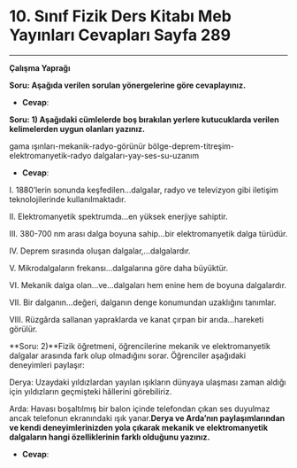 # 10. Sınıf Fizik Ders Kitabı Meb Yayınları Cevapları Sayfa 289

---

**Çalışma Yaprağı**

**Soru: Aşağıda verilen sorulan yönergelerine göre cevaplayınız.**

-   **Cevap**:

**Soru: 1) Aşağıdaki cümlelerde boş bırakılan yerlere kutucuklarda verilen kelimelerden uygun olanları yazınız.**

gama ışınları-mekanik-radyo-görünür bölge-deprem-titreşim-elektromanyetik-radyo dalgaları-yay-ses-su-uzanım

-   **Cevap**:

I. 1880’lerin sonunda keşfedilen…dalgalar, radyo ve televizyon gibi iletişim teknolojilerinde kullanılmaktadır.

 II. Elektromanyetik spektrumda…en yüksek enerjiye sahiptir.

 III. 380-700 nm arası dalga boyuna sahip…bir elektromanyetik dalga türüdür.

 IV. Deprem sırasında oluşan dalgalar,…dalgalardır.

 V. Mikrodalgaların frekansı…dalgalarına göre daha büyüktür.

 VI. Mekanik dalga olan…ve…dalgaları hem enine hem de boyuna dalgalardır.

 VII. Bir dalganın…değeri, dalganın denge konumundan uzaklığını tanımlar.

 VIII. Rüzgârda sallanan yapraklarda ve kanat çırpan bir arıda…hareketi görülür.

**Soru: 2)**Fizik öğretmeni, öğrencilerine mekanik ve elektromanyetik dalgalar arasında fark olup olmadığını sorar. Öğrenciler aşağıdaki deneyimleri paylaşır:

 Derya: Uzaydaki yıldızlardan yayılan ışıkların dünyaya ulaşması zaman aldığı için yıldızların geçmişteki hâllerini görebiliriz.

 Arda: Havası boşaltılmış bir balon içinde telefondan çıkan ses duyulmaz ancak telefonun ekranındaki ışık yanar.**Derya ve Arda’nın paylaşımlarından ve kendi deneyimlerinizden yola çıkarak mekanik ve elektromanyetik dalgaların hangi özelliklerinin farklı olduğunu yazınız.**

-   **Cevap**:
